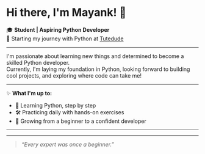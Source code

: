 # Hi there, I'm Mayank! 👋

🎓 **Student | Aspiring Python Developer**  
🚀 Starting my journey with Python at [Tutedude](https://www.tutedude.com/)

---

I'm passionate about learning new things and determined to become a skilled Python developer.  
Currently, I'm laying my foundation in Python, looking forward to building cool projects, and exploring where code can take me!

---

✨ **What I'm up to:**
- 📖 Learning Python, step by step
- 🛠️ Practicing daily with hands-on exercises
- 🌱 Growing from a beginner to a confident developer

---

<!--
Want to connect or collaborate?  
Feel free to reach out or check back as my journey progresses!
-->

---

> _“Every expert was once a beginner.”_
